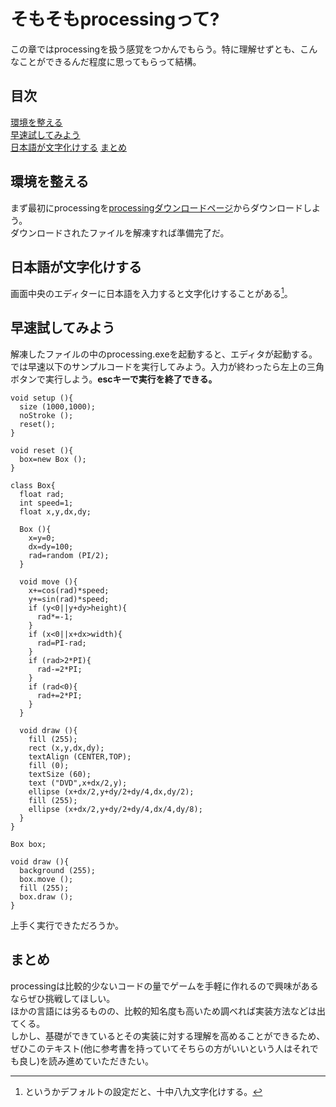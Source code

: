 # そもそもprocessingって?
この章ではprocessingを扱う感覚をつかんでもらう。特に理解せずとも、こんなことができるんだ程度に思ってもらって結構。

## 目次
[環境を整える](#環境を整える)  
[早速試してみよう](#早速試してみよう)  
[日本語が文字化けする](#日本語が文字化けする)
[まとめ](#まとめ)

## 環境を整える
まず最初にprocessingを[processingダウンロードページ](https://processing.org/download)からダウンロードしよう。  
ダウンロードされたファイルを解凍すれば準備完了だ。

## 日本語が文字化けする
画面中央のエディターに日本語を入力すると文字化けすることがある[^1]。

## 早速試してみよう
解凍したファイルの中のprocessing.exeを起動すると、エディタが起動する。  
では早速以下のサンプルコードを実行してみよう。入力が終わったら左上の三角ボタンで実行しよう。**escキーで実行を終了できる。**

```
void setup (){
  size (1000,1000);
  noStroke ();
  reset();
}

void reset (){
  box=new Box ();
}

class Box{
  float rad;
  int speed=1;
  float x,y,dx,dy;
  
  Box (){
    x=y=0;
    dx=dy=100;
    rad=random (PI/2);
  }
  
  void move (){
    x+=cos(rad)*speed;
    y+=sin(rad)*speed;
    if (y<0||y+dy>height){
      rad*=-1;
    }
    if (x<0||x+dx>width){
      rad=PI-rad;
    }
    if (rad>2*PI){
      rad-=2*PI;
    }
    if (rad<0){
      rad+=2*PI;
    }
  }
  
  void draw (){
    fill (255);
    rect (x,y,dx,dy);
    textAlign (CENTER,TOP);
    fill (0);
    textSize (60);
    text ("DVD",x+dx/2,y);
    ellipse (x+dx/2,y+dy/2+dy/4,dx,dy/2);
    fill (255);
    ellipse (x+dx/2,y+dy/2+dy/4,dx/4,dy/8);
  }
}

Box box;

void draw (){
  background (255);
  box.move ();
  fill (255);
  box.draw ();
}
```
 
上手く実行できただろうか。

## まとめ

processingは比較的少ないコードの量でゲームを手軽に作れるので興味があるならぜひ挑戦してほしい。  
ほかの言語には劣るものの、比較的知名度も高いため調べれば実装方法などは出てくる。  
しかし、基礎ができているとその実装に対する理解を高めることができるため、ぜひこのテキスト(他に参考書を持っていてそちらの方がいいという人はそれでも良し)を読み進めていただきたい。

[^1]: というかデフォルトの設定だと、十中八九文字化けする。